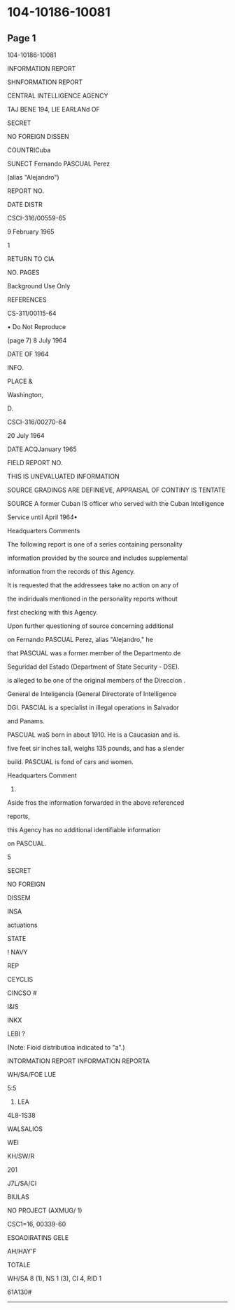 # 104-10186-10081

## Page 1

104-10186-10081

INFORMATION REPORT

SHNFORMATION REPORT

CENTRAL INTELLIGENCE AGENCY

TAJ BENE 194, LIE EARLANd OF

SECRET

NO FOREIGN DISSEN

COUNTRICuba

SUNECT Fernando PASCUAL Perez

(alias "Alejandro")

REPORT NO.

DATE DISTR

CSCI-316/00559-65

9 February 1965

1

RETURN TO CIA

NO. PAGES

Background Use Only

REFERENCES

CS-311/00115-64

• Do Not Reproduce

(page 7) 8 July 1964

DATE OF 1964

INFO.

PLACE &

Washington,

D.

CSCI-316/00270-64

20 July 1964

DATE ACQJanuary 1965

FIELD REPORT NO.

THIS IS UNEVALUATED INFORMATION

SOURCE GRADINGS ARE DEFINIEVE, APPRAISAL OF CONTINY IS TENTATE

SOURCE A former Cuban IS officer who served with the Cuban Intelligence

Service until April 1964•

Headquarters Comments

The following report is one of a series containing personality

information provided by the source and includes supplemental

information from the records of this Agency.

It is requested that the addressees take no action on any of

the indiriduals mentioned in the personality reports without

first checking with this Agency.

Upon further questioning of source concerning additional

on Fernando PASCUAL Perez, alias "Alejandro," he

that PASCUAL was a former member of the Departmento de

Seguridad del Estado (Department of State Security - DSE).

is alleged to be one of the original members of the Direccion .

General de Inteligencia (General Directorate of Intelligence

DGI. PASCIAL is a specialist in illegal operations in Salvador

and Panams.

PASCUAL waS born in about 1910. He is a Caucasian and is.

five feet sir inches tall, weighs 135 pounds, and has a slender

build. PASCUAL is fond of cars and women.

Headquarters Comment

1.

Aside fros the information forwarded in the above referenced

reports,

this Agency has no additional identifiable information

on PASCUAL.

5

SECRET

NO FOREIGN

DISSEM

INSA

actuations

STATE

! NAVY

REP

CEYCLIS

CINCSO #

I&IS

INKX

LEBI ?

(Note: Fioid distributioa indicated to "a".)

INTORMATION REPORT INFORMATION REPORTA

WH/SA/FOE LUE

5:5

1. LEA

4L8-1S38

WALSALIOS

WEI

KH/SW/R

201

J7L/SA/CI

BIULAS

NO PROJECT (AXMUG/ 1)

CSC1=16, 00339-60

ESOAOIRATINS GELE

AH/HAY'F

TOTALE

WH/SA 8 (1), NS 1 (3), CI 4, RID 1

61A130#

---

